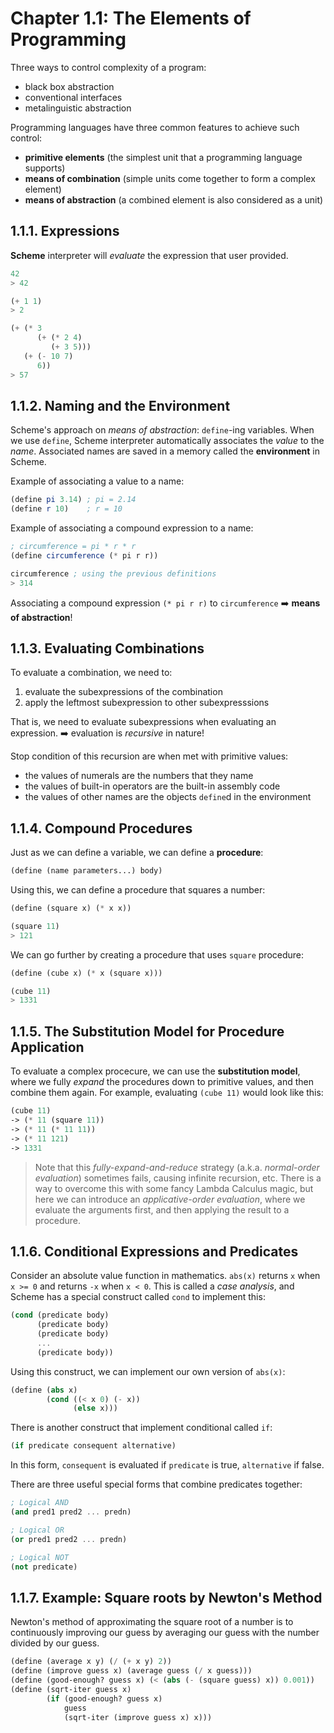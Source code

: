 # Chapter 1.1: The Elements of Programming

Three ways to control complexity of a program:
- black box abstraction
- conventional interfaces
- metalinguistic abstraction

Programming languages have three common features to achieve such control:
- **primitive elements** (the simplest unit that a programming language supports)
- **means of combination** (simple units come together to form a complex element)
- **means of abstraction** (a combined element is also considered as a unit)

## 1.1.1. Expressions

**Scheme** interpreter will *evaluate* the expression that user provided.

```scheme
42
> 42

(+ 1 1)
> 2

(+ (* 3
      (+ (* 2 4)
         (+ 3 5)))
   (+ (- 10 7)
      6))
> 57
```

## 1.1.2. Naming and the Environment

Scheme's approach on *means of abstraction*: `define`-ing variables. When we use `define`, Scheme interpreter automatically associates the *value* to the *name*.
Associated names are saved in a memory called the **environment** in Scheme.

Example of associating a value to a name:
```scheme
(define pi 3.14) ; pi = 2.14
(define r 10)    ; r = 10
```

Example of associating a compound expression to a name:
```scheme
; circumference = pi * r * r
(define circumference (* pi r r))

circumference ; using the previous definitions
> 314
```

Associating a compound expression `(* pi r r)` to `circumference` :arrow_right: **means of abstraction**!

## 1.1.3. Evaluating Combinations

To evaluate a combination, we need to:
1. evaluate the subexpressions of the combination
2. apply the leftmost subexpression to other subexpresssions

That is, we need to evaluate subexpressions when evaluating an expression. :arrow_right: evaluation is *recursive* in nature!

Stop condition of this recursion are when met with primitive values:
- the values of numerals are the numbers that they name
- the values of built-in operators are the built-in assembly code
- the values of other names are the objects `define`d in the environment

## 1.1.4. Compound Procedures

Just as we can define a variable, we can define a **procedure**:
```scheme
(define (name parameters...) body)
```

Using this, we can define a procedure that squares a number:
```scheme
(define (square x) (* x x))

(square 11)
> 121
```

We can go further by creating a procedure that uses `square` procedure:
```scheme
(define (cube x) (* x (square x)))

(cube 11)
> 1331
```

## 1.1.5. The Substitution Model for Procedure Application

To evaluate a complex procecure, we can use the **substitution model**, where we fully *expand* the procedures down to primitive values, and then combine them again.
For example, evaluating `(cube 11)` would look like this:
```scheme
(cube 11)
-> (* 11 (square 11))
-> (* 11 (* 11 11))
-> (* 11 121)
-> 1331
```

> Note that this *fully-expand-and-reduce* strategy (a.k.a. *normal-order evaluation*) sometimes fails, causing infinite recursion, etc.
> There is a way to overcome this with some fancy Lambda Calculus magic, but here we can introduce an *applicative-order evaluation*,
> where we evaluate the arguments first, and then applying the result to a procedure.

## 1.1.6. Conditional Expressions and Predicates

Consider an absolute value function in mathematics. `abs(x)` returns `x` when `x >= 0` and returns `-x` when `x < 0`.
This is called a *case analysis*, and Scheme has a special construct called `cond` to implement this:
```scheme
(cond (predicate body)
      (predicate body)
      (predicate body)
      ...
      (predicate body))
```

Using this construct, we can implement our own version of `abs(x)`:
```scheme
(define (abs x)
        (cond ((< x 0) (- x))
              (else x)))
```

There is another construct that implement conditional called `if`:
```scheme
(if predicate consequent alternative)
```
In this form, `consequent` is evaluated if `predicate` is true, `alternative` if false.

There are three useful special forms that combine predicates together:
```scheme
; Logical AND
(and pred1 pred2 ... predn)

; Logical OR
(or pred1 pred2 ... predn)

; Logical NOT
(not predicate)
```

## 1.1.7. Example: Square roots by Newton's Method

Newton's method of approximating the square root of a number is to continuously improving our guess by averaging our guess with the number divided by our guess.

```scheme
(define (average x y) (/ (+ x y) 2))
(define (improve guess x) (average guess (/ x guess)))
(define (good-enough? guess x) (< (abs (- (square guess) x)) 0.001))
(define (sqrt-iter guess x)
        (if (good-enough? guess x)
            guess
            (sqrt-iter (improve guess x) x)))
```

